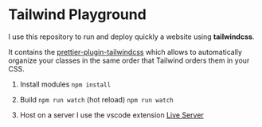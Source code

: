 # Tailwind Playground

I use this repository to run and deploy quickly a website using **tailwindcss**.

It contains the [prettier-plugin-tailwindcss](https://tailwindcss.com/blog/automatic-class-sorting-with-prettier) which allows to automatically organize your classes in the same order that Tailwind orders them in your CSS.

1.  Install modules
    `npm install`

2.  Build
    `npm run watch` (hot reload)
    `npm run watch`

3.  Host on a server
    I use the vscode extension [Live Server](https://github.com/ritwickdey/vscode-live-server)
